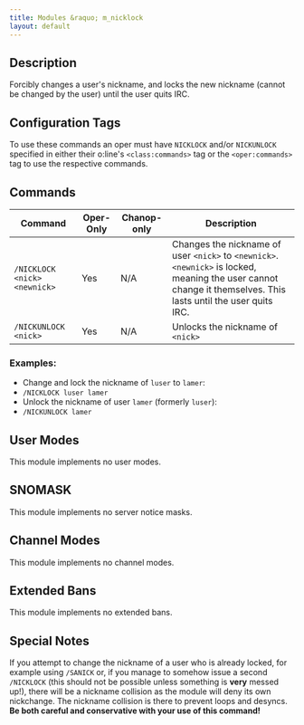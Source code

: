 ```yaml
---
title: Modules &raquo; m_nicklock
layout: default
---
```


## Description

Forcibly changes a user's nickname, and locks the new nickname (cannot be changed by the user) until the user quits IRC.

## Configuration Tags

To use these commands an oper must have `NICKLOCK` and/or `NICKUNLOCK` specified in either their o:line's 
`<class:commands>` tag or the `<oper:commands>` tag to use the respective commands.

## Commands

Command | Oper-Only | Chanop-only | Description
------- | --------- | ----------- | -----------
`/NICKLOCK <nick> <newnick>` | Yes | N/A | Changes the nickname of user `<nick>` to `<newnick>`. `<newnick>` is locked, meaning the user cannot change it themselves. This lasts until the user quits IRC.
`/NICKUNLOCK <nick>` | Yes | N/A | Unlocks the nickname of `<nick>`

### Examples: 

* Change and lock the nickname of `luser` to `lamer`:
 * `/NICKLOCK luser lamer`
* Unlock the nickname of user `lamer` (formerly `luser`):
 * `/NICKUNLOCK lamer`

## User Modes

This module implements no user modes.

## SNOMASK

This module implements no server notice masks.

## Channel Modes

This module implements no channel modes.

## Extended Bans

This module implements no extended bans.

## Special Notes

If you attempt to change the nickname of a user who is already locked, for example using `/SANICK` or, if you manage to 
somehow issue a second `/NICKLOCK` (this should not be possible unless something is **very** messed up!), 
there will be a nickname collision as the module will deny its own nickchange. The nickname collision is there to 
prevent loops and desyncs. **Be both careful and conservative with your use of this command!**
